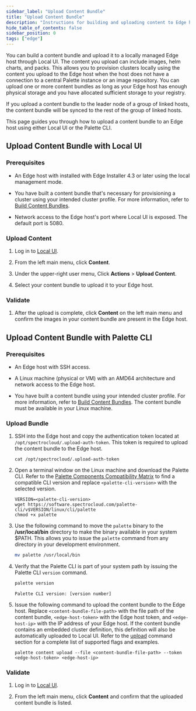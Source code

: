 ```yaml
---
sidebar_label: "Upload Content Bundle"
title: "Upload Content Bundle"
description: "Instructions for building and uploading content to Edge hosts."
hide_table_of_contents: false
sidebar_position: 0
tags: ["edge"]
---
```


You can build a content bundle and upload it to a locally managed Edge host through Local UI. The content you upload can
include images, helm charts, and packs. This allows you to provision clusters locally using the content you upload to
the Edge host when the host does not have a connection to a central Palette instance or an image repository. You can
upload one or more content bundles as long as your Edge host has enough physical storage and you have allocated
sufficient storage to your registry.

If you upload a content bundle to the leader node of a group of linked hosts, the content bundle will be synced to the
rest of the group of linked hosts.

This page guides you through how to upload a content bundle to an Edge host using either Local UI or the Palette CLI.

## Upload Content Bundle with Local UI

### Prerequisites

- An Edge host with installed with Edge Installer 4.3 or later using the local management mode.

- You have built a content bundle that's necessary for provisioning a cluster using your intended cluster profile. For
  more information, refer to [Build Content Bundles](../../edgeforge-workflow/palette-canvos/build-content-bundle.md).

- Network access to the Edge host's port where Local UI is exposed. The default port is 5080.

### Upload Content

1. Log in to [Local UI](../host-management/access-console.md#log-in-to-local-ui).

2. From the left main menu, click **Content**.

3. Under the upper-right user menu, Click **Actions** > **Upload Content**.

4. Select your content bundle to upload it to your Edge host.

### Validate

1. After the upload is complete, click **Content** on the left main menu and confirm the images in your content bundle
   are present in the Edge host.

## Upload Content Bundle with Palette CLI

### Prerequisites

- An Edge host with SSH access.

- A Linux machine (physical or VM) with an AMD64 architecture and network access to the Edge host.

- You have built a content bundle using your intended cluster profile. For more information, refer to
  [Build Content Bundles](../../edgeforge-workflow/palette-canvos/build-content-bundle.md). The content bundle must be
  available in your Linux machine.

### Upload Bundle

1. SSH into the Edge host and copy the authentication token located at `/opt/spectrocloud/.upload-auth-token`. This
   token is required to upload the content bundle to the Edge host.

   ```shell
   cat /opt/spectrocloud/.upload-auth-token
   ```

2. Open a terminal window on the Linux machine and download the Palette CLI. Refer to the
   [Palette Components Compatibility Matrix](../../../../downloads/cli-tools.md) to find a compatible CLI version and
   replace `<palette-cli-version>` with the selected version.

   ```shell
   VERSION=<palette-cli-version>
   wget https://software.spectrocloud.com/palette-cli/v$VERSION/linux/cli/palette
   chmod +x palette
   ```

3. Use the following command to move the `palette` binary to the **/usr/local/bin** directory to make the binary
   available in your system $PATH. This allows you to issue the `palette` command from any directory in your development
   environment.

   ```bash
   mv palette /usr/local/bin
   ```

4. Verify that the Palette CLI is part of your system path by issuing the Palette CLI `version` command.

   ```bash
   palette version
   ```

   ```hideClipboard text
   Palette CLI version: [version number]
   ```

5. Issue the following command to upload the content bundle to the Edge host. Replace `<content-bundle-file-path>` with
   the file path of the content bundle, `<edge-host-token>` with the Edge host token, and `<edge-host-ip>` with the IP
   address of your Edge host. If the content bundle contains an embedded cluster definition, this definition will also
   be automatically uploaded to Local UI. Refer to the
   [upload](../../../../automation/palette-cli/commands/content.md#upload) command section for a complete list of
   supported flags and examples.

   ```shell
   palette content upload --file <content-bundle-file-path> --token <edge-host-token> <edge-host-ip>
   ```

### Validate

1. Log in to [Local UI](../host-management/access-console.md#log-in-to-local-ui).

2. From the left main menu, click **Content** and confirm that the uploaded content bundle is listed.
